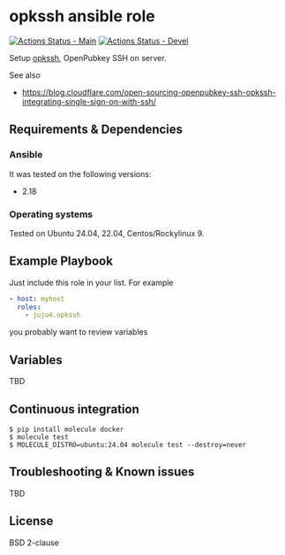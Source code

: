 # opkssh ansible role

[![Actions Status - Main](https://github.com/juju4/ansible-opkssh/workflows/AnsibleCI/badge.svg)](https://github.com/juju4/ansible-opkssh/actions?query=branch%3Amain)
[![Actions Status - Devel](https://github.com/juju4/ansible-opkssh/workflows/AnsibleCI/badge.svg?branch=devel)](https://github.com/juju4/ansible-opkssh/actions?query=branch%3Adevel)

Setup [opkssh](https://github.com/openpubkey/opkssh), OpenPubkey SSH on server.

See also
* https://blog.cloudflare.com/open-sourcing-openpubkey-ssh-opkssh-integrating-single-sign-on-with-ssh/

## Requirements & Dependencies

### Ansible

It was tested on the following versions:
 * 2.18

### Operating systems

Tested on Ubuntu 24.04, 22.04, Centos/Rockylinux 9.

## Example Playbook

Just include this role in your list.
For example

```yaml
- host: myhost
  roles:
    - juju4.opkssh
```

you probably want to review variables

## Variables

TBD

## Continuous integration

```
$ pip install molecule docker
$ molecule test
$ MOLECULE_DISTRO=ubuntu:24.04 molecule test --destroy=never
```

## Troubleshooting & Known issues

TBD

## License

BSD 2-clause
